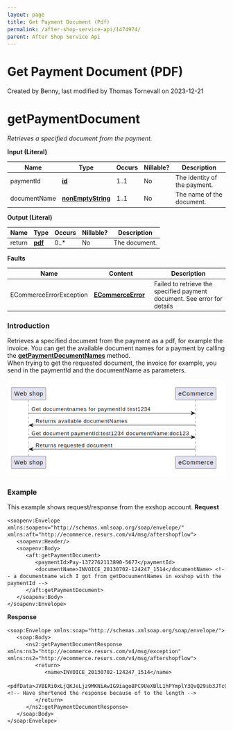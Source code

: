 ```yaml
---
layout: page
title: Get Payment Document (Pdf)
permalink: /after-shop-service-api/1474974/
parent: After Shop Service Api
---
```



# Get Payment Document (PDF) 
Created by Benny, last modified by Thomas Tornevall on 2023-12-21
  
# getPaymentDocument
*Retrieves a specified document from the payment.*
  
**Input (Literal)**
  
| Name          | Type                                                | Occurs | Nillable? | Description                  |
|---------------|-----------------------------------------------------|--------|-----------|------------------------------|
| paymentId     | **[id](Simple-Types..._1475653.html)**              | 1..1   | No        | The identity of the payment. |
| documentName  | [**nonEmptyString**](Simple-Types..._1475653.html)  | 1..1   | No        | The name of the document.    |
  
  
**Output (Literal)**
  
| Name    | Type                        | Occurs | Nillable? | Description   |
|---------|-----------------------------|--------|-----------|---------------|
| return  | **[pdf](pdf_1475871.html)** | 0..\*  | No        | The document. |
  
  
**Faults**
  
| Name                     | Content                                             | Description                                                              |
|--------------------------|-----------------------------------------------------|--------------------------------------------------------------------------|
| ECommerceErrorException  | **[ECommerceError](ECommerceError_1475945.html)**   | Failed to retrieve the specified payment document. See error for details |
  
  
### Introduction
Retrieves a specified document from the payment as a pdf, for example
the invoice. You can get the available document names for a payment by
calling
the [**getPaymentDocumentNames**](Get-Payment-Document-Names_1474996.html)
method.  
When trying to get the requested document, the invoice for example, you
send in the paymentId and the documentName as parameters.
  
![](../../attachments/1476098/128286757.png)
  
### Example
This example shows request/response from the exshop account.
**Request**
``` syntaxhighlighter-pre
<soapenv:Envelope xmlns:soapenv="http://schemas.xmlsoap.org/soap/envelope/" xmlns:aft="http://ecommerce.resurs.com/v4/msg/aftershopflow">
   <soapenv:Header/>
   <soapenv:Body>
      <aft:getPaymentDocument>
         <paymentId>Pay-1372762113890-5677</paymentId>
         <documentName>INVOICE_20130702-124247_1514</documentName> <!-- a documentname wich I got from getDocuumentNames in exshop with the paymentId -->
      </aft:getPaymentDocument>
   </soapenv:Body>
</soapenv:Envelope>
```
**Response**
``` syntaxhighlighter-pre
<soap:Envelope xmlns:soap="http://schemas.xmlsoap.org/soap/envelope/">
   <soap:Body>
      <ns2:getPaymentDocumentResponse xmlns:ns3="http://ecommerce.resurs.com/v4/msg/exception" xmlns:ns2="http://ecommerce.resurs.com/v4/msg/aftershopflow">
         <return>
            <name>INVOICE_20130702-124247_1514</name>
            <pdfData>JVBERi0xLjQKJeLjz9MKNiAwIG9iago8PC9UeXBlL1hPYmplY3QvQ29sb3JTcGFjZS9....etc</pdfData> <!-- Have shortened the response because of to the length -->
         </return>
      </ns2:getPaymentDocumentResponse>
   </soap:Body>
</soap:Envelope>
```
